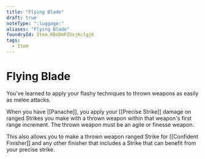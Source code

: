 ```yaml
---
title: "Flying Blade"
draft: true
noteType: ":luggage:"
aliases: "Flying Blade"
foundryId: Item.RBnDmPZUxjKclgjK
tags:
  - Item
---
```


# Flying Blade

You've learned to apply your flashy techniques to thrown weapons as easily as melee attacks.

When you have [[Panache]], you apply your [[Precise Strike]] damage on ranged Strikes you make with a thrown weapon within that weapon's first range increment. The thrown weapon must be an agile or finesse weapon.

This also allows you to make a thrown weapon ranged Strike for [[Confident Finisher]] and any other finisher that includes a Strike that can benefit from your precise strike.
